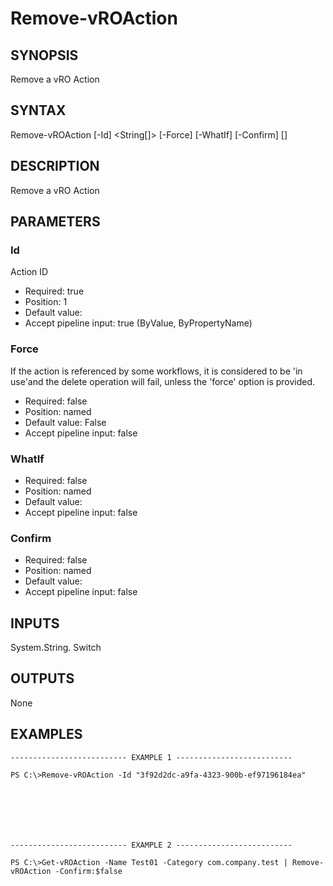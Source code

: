 # Remove-vROAction

## SYNOPSIS
    
Remove a vRO Action

## SYNTAX
 Remove-vROAction [-Id] <String[]> [-Force] [-WhatIf] [-Confirm] [<CommonParameters>]    

## DESCRIPTION

Remove a vRO Action

## PARAMETERS


### Id

Action ID

* Required: true
* Position: 1
* Default value: 
* Accept pipeline input: true (ByValue, ByPropertyName)

### Force

If the action is referenced by some workflows, it is considered to be 'in use'and the delete operation will fail, 
unless the 'force' option is provided.

* Required: false
* Position: named
* Default value: False
* Accept pipeline input: false

### WhatIf


* Required: false
* Position: named
* Default value: 
* Accept pipeline input: false

### Confirm


* Required: false
* Position: named
* Default value: 
* Accept pipeline input: false

## INPUTS

System.String.
Switch

## OUTPUTS

None

## EXAMPLES
```
-------------------------- EXAMPLE 1 --------------------------

PS C:\>Remove-vROAction -Id "3f92d2dc-a9fa-4323-900b-ef97196184ea"







-------------------------- EXAMPLE 2 --------------------------

PS C:\>Get-vROAction -Name Test01 -Category com.company.test | Remove-vROAction -Confirm:$false
```

